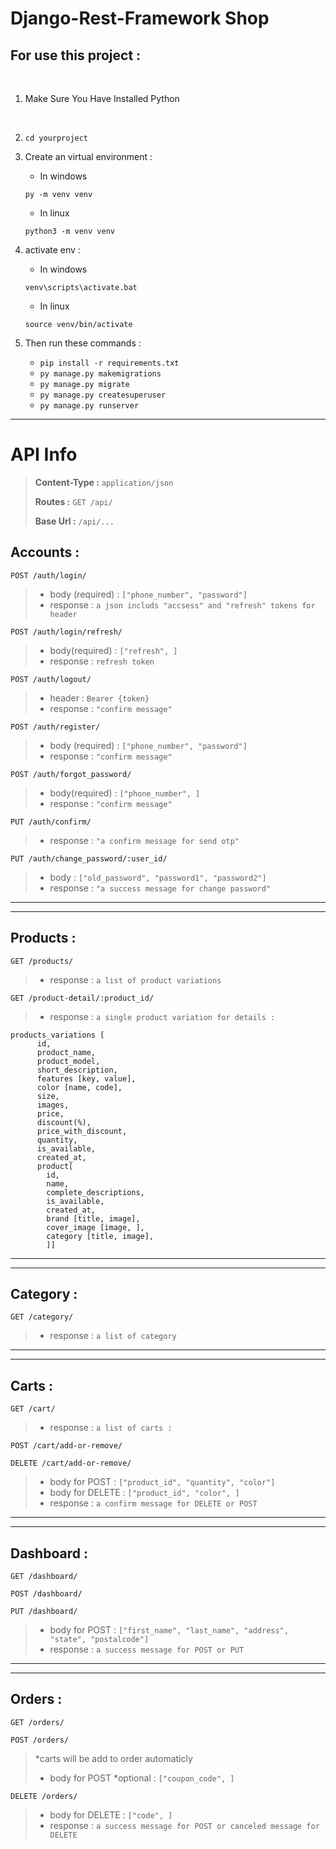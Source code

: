 # Django-Rest-Framework Shop

## For use this project :

 <br/>

1. Make Sure You Have Installed Python

 <br/>

2. ```
   cd yourproject
   ```

3. Create an virtual environment :
   - In windows
    ```
    py -m venv venv
    ```
   - In linux
    ```
    python3 -m venv venv
    ```
    

4. activate env :
    - In windows
    ```
    venv\scripts\activate.bat
    ```
    - In linux
    ```
    source venv/bin/activate
    ```

5. Then run these commands :
  
    - `pip install -r requirements.txt`
    - `py manage.py makemigrations`
    - `py manage.py migrate`
    - `py manage.py createsuperuser`
    - `py manage.py runserver`

---

# API Info
> **Content-Type :** `application/json`
> 
> **Routes :** `GET /api/`
> 
> **Base Url :** `/api/...`

<!-- ---------------------------------------------------------------------------------------- -->
## Accounts :

 ```
 POST /auth/login/ 
 ```
>  - body (required) : `["phone_number", "password"]`
>  - response : `a json includs "accsess" and "refresh" tokens for header`


 ```
 POST /auth/login/refresh/
 ```
>  - body(required) : `["refresh", ]`
>  - response : `refresh token`


 ```
 POST /auth/logout/
 ```
>  - header : `Bearer {token}`
>  - response : `"confirm message"`


 ```
 POST /auth/register/
 ```
>  - body (required) : `["phone_number", "password"]`
>  - response : `"confirm message"`


 ```
 POST /auth/forgot_password/
 ```
>  - body(required) : `["phone_number", ]`
>  - response : `"confirm message"`


 ```
 PUT /auth/confirm/
 ```
>  - response : `"a confirm message for send otp"`
  

 ```
 PUT /auth/change_password/:user_id/
 ```
>  - body : `["old_password", "password1", "password2"]`
>  - response : `"a success message for change password"`

---
---

<!-- ---------------------------------------------------------------------------------------- -->
## Products :

 ```
 GET /products/
 ```
>  - response : `a list of product variations`


 ```
 GET /product-detail/:product_id/
 ```
> - response : `a single product variation for details :`

```
products_variations [ 
      id,
      product_name, 
      product_model, 
      short_description, 
      features [key, value], 
      color [name, code],
      size,
      images,
      price, 
      discount(%), 
      price_with_discount, 
      quantity, 
      is_available, 
      created_at, 
      product[
        id,
        name,
        complete_descriptions,
        is_available,
        created_at,
        brand [title, image],
        cover_image [image, ],
        category [title, image],
        ]]
```

---
---

<!-- ---------------------------------------------------------------------------------------- -->
## Category :

 ```
 GET /category/
 ```
>  - response : `a list of category`

---
---

<!-- ---------------------------------------------------------------------------------------- -->
## Carts :

 ```
 GET /cart/
 ```
> -  response : `a list of carts :`

 ```
 POST /cart/add-or-remove/
 ```
 ```
 DELETE /cart/add-or-remove/
 ```
>  - body for POST : `["product_id", "quantity", "color"]`
>  - body for DELETE : `["product_id", "color", ]`
>  - response : `a confirm message for DELETE or POST`
    
---
---

<!-- ---------------------------------------------------------------------------------------- -->
## Dashboard :

 ```
 GET /dashboard/
 ```
 ```
 POST /dashboard/
 ```
 ```
 PUT /dashboard/
 ```
>  - body for POST : `["first_name", "last_name", "address", "state", "postalcode"]  `
>  - response : `a success message for POST or PUT`

---
---

<!-- ---------------------------------------------------------------------------------------- -->
## Orders :

 ```
 GET /orders/
 ```
 ```
 POST /orders/
 ```
>  *carts will be add to order automaticly
>  - body for POST *optional : `["coupon_code", ]`
 ```
 DELETE /orders/
 ```
>  - body for DELETE : `["code", ]`
>  - response : `a success message for POST or canceled message for DELETE`

